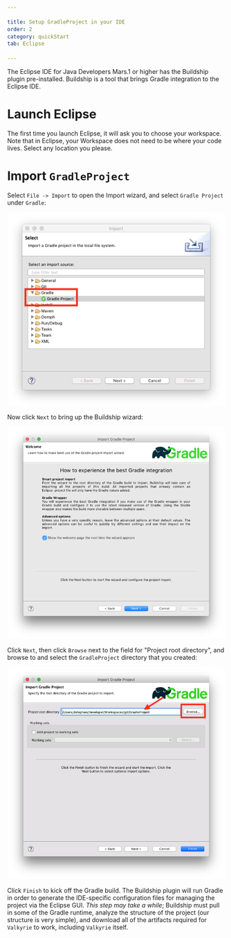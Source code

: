 ```yaml
---

title: Setup GradleProject in your IDE
order: 2
category: quickStart
tab: Eclipse

---
```




The Eclipse IDE for Java Developers Mars.1 or higher has the Buildship plugin pre-installed. Buildship is a tool that brings Gradle integration to the Eclipse IDE.

# Launch Eclipse

The first time you launch Eclipse, it will ask you to choose your workspace. Note that in Eclipse, your Workspace does not need to be where your code lives. Select any location you please.

# Import `GradleProject`

Select `File -> Import` to open the Import wizard, and select `Gradle Project` under `Gradle`:

![Import Gradle Project](/resources/images/quickstart/eclipseImportGradleProject.png)

Now click `Next` to bring up the Buildship wizard:

![Buildship welcome screen](/resources/images/quickstart/eclipseBuildshipWelcomeScreen.png)

Click `Next`, then click `Browse` next to the field for "Project root directory", and browse to and select the `GradleProject` directory that you created:

![Select the GradleProject directory](/resources/images/quickstart/eclipseSelectGradleProjectDirectory.png)

Click `Finish` to kick off the Gradle build. The Buildship plugin will run Gradle in order to generate the IDE-specific configuration files for managing the project via the Eclipse GUI. *This step may take a while*; Buildship must pull in some of the Gradle runtime, analyze the structure of the project (our structure is very simple), and download all of the artifacts required for `Valkyrie` to work, including `Valkyrie` itself.
